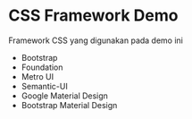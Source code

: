 # CSS Framework Demo

Framework CSS yang digunakan pada demo ini
* Bootstrap
* Foundation
* Metro UI
* Semantic-UI
* Google Material Design
* Bootstrap Material Design